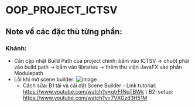 # OOP_PROJECT_ICTSV

## Note về các đặc thù từng phần:
### Khánh:
- Cần cập nhật Build Path của project chính: bấm vào ICTSV -> chuột phải vào build path -> bấm vào libraries -> thêm thư viện JavaFX vào phần Modulepath
- Lỗi khi mở scene builder: ![image](https://github.com/user-attachments/assets/bc144e31-8218-4d3f-b3df-79c0ca541a44)
  - Cách sửa:
  B1 tải và cài đặt Scene Builder - Link tutorial: https://www.youtube.com/watch?v=qtrFfNqTBWk \\
  B2: setup: https://www.youtube.com/watch?v=7VXGzd3H51M


